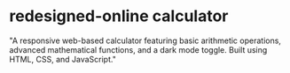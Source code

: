 # redesigned-online calculator 
"A responsive web-based calculator featuring basic arithmetic operations, advanced mathematical functions, and a dark mode toggle. Built using HTML, CSS, and JavaScript."
